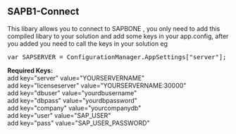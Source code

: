 <h2>SAPB1-Connect</h2>


<p>This libary allows you to connect to SAPBONE , you only need to add this compiled libary to your solution and add some keys in your app.config, after you added you need to call the keys in your solution eg </p>
<pre>
var SAPSERVER = ConfigurationManager.AppSettings["server"];
</pre>

<b>Required Keys:</b><br>
add key="server" value="YOURSERVERNAME" <br>
add key="licenseserver" value="YOURSERVERNAME:30000" <br>
add key="dbuser" value="yourdbusername" <br>
add key="dbpass" value="yourdbpassword"  <br>
add key="company" value="yourcompanydb"<br>
add key="user" value="SAP_USER"<br>
add key="pass" value="SAP_USER_PASSWORD"<br>



